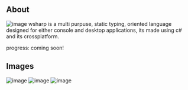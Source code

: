 About
--------------------------------
![image](https://cdn.discordapp.com/attachments/834419894984114208/977341018162753637/text.png)
wsharp is a multi purpuse, static typing, oriented language designed for either console and desktop applications, its made using c# and its crossplatform.

progress: coming soon!

Images
--------------------------------
![image](https://cdn.discordapp.com/attachments/834419894984114208/977341018586365952/wss.png)
![image](https://cdn.discordapp.com/attachments/834419894984114208/977341018162753637/text.png)
![image](https://cdn.discordapp.com/attachments/834419894984114208/977341018821230622/ws.png)

